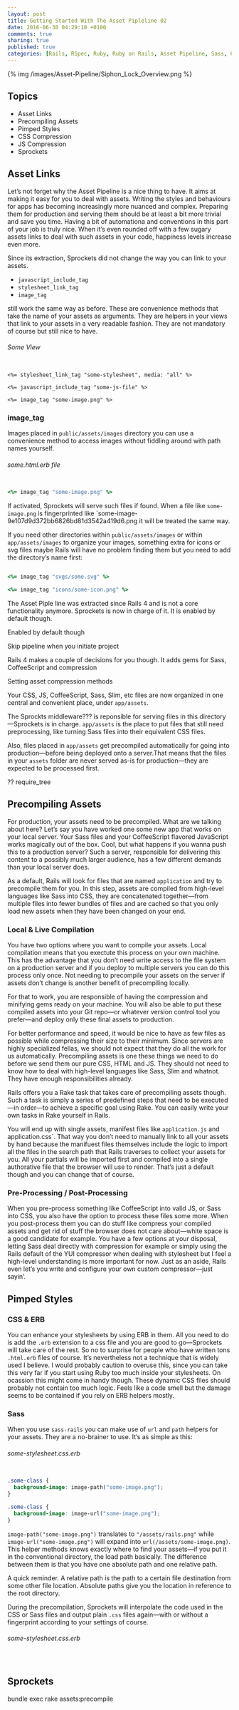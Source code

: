 ```yaml
---
layout: post
title: Getting Started With The Asset Pipleline 02
date: 2016-06-30 04:29:10 +0100
comments: true
sharing: true
published: true 
categories: [Rails, RSpec, Ruby, Ruby on Rails, Asset Pipeline, Sass, CSS, JS, JavaScript]
---
```


{% img /images/Asset-Pipeline/Siphon_Lock_Overview.png %}

## Topics

+ Asset Links
+ Precompiling Assets
+ Pimped Styles
+ CSS Compression
+ JS Compression
+ Sprockets

## Asset Links

Let’s not forget why the Asset Pipeline is a nice thing to have. It aims at making it easy for you to deal with assets. Writing the styles and behaviours for apps has becoming increasingly more nuanced and complex. Preparing them for production and serving them should be at least a bit more trivial and save you time. Having a bit of automationa and conventions in this part of your job is truly nice. When it’s even rounded off with a few sugary assets links to deal with such assets in your code, happiness levels increase even more.

Since its extraction, Sprockets did not change the way you can link to your assets. 

+ `javascript_include_tag`
+ `stylesheet_link_tag` 
+ `image_tag`

still work the same way as before. These are convenience methods that take the name of your assets as arguments. They are helpers in your views that link to your assets in a very readable fashion. They are not mandatory of course but still nice to have.

###### Some View

``` erb

<%= stylesheet_link_tag "some-stylesheet", media: "all" %>

<%= javascript_include_tag "some-js-file" %>

<%= image_tag "some-image.png" %>

```

### image_tag

Images placed in `public/assets/images` directory you can use a convenience method to access images without fiddling around with path names yourself.

###### some.html.erb file

``` ruby

<%= image_tag "some-image.png" %>

```

If activated, Sprockets will serve such files if found. When a file like `some-image.png` is fingerprinted like `some-image-9e107d9d372bb6826bd81d3542a419d6.png it will be treated the same way.

If you need other directories within `public/assets/images` or within `app/assets/images` to organize your images, something extra for icons or svg files maybe Rails will have no problem finding them but you need to add the directory’s name first:

``` ruby

<%= image_tag "svgs/some.svg" %>

<%= image_tag "icons/some-icon.png" %>

```





The Asset Piple line was extracted since Rails 4 and is not a core functionality anymore. Sprockets is now in charge of it. It is enabled by default though.

Enabled by default though

Skip pipeline when you initiate project

Rails 4 makes a couple of decisions for you though. It adds gems for Sass, CoffeeScript and compression

Setting asset compression methods


Your CSS, JS, CoffeeScript, Sass, Slim, etc files are now organized in one central and convenient place, under `app/assets`.

The Sprockts middleware??? is reponsible for serving files in this directory—Sprockets is in charge. `app/assets` is the place to put files that still need preprocessing, like turning Sass files into their equivalent CSS files.

Also, files placed in `app/assets` get precompiled automatically for going into production—before being deployed onto a server.That means that the files in your `assets` folder are never served as-is for production—they are expected to be processed first.

?? require_tree

## Precompiling Assets

For production, your assets need to be precompiled. What are we talking about here? Let’s say you have worked one some new app that works on your local server. Your Sass files and your CoffeeScript flavored JavaScript works magically out of the box. Cool, but what happens if you wanna push this to a production server? Such a server, responsible for delivering this content to a possibly much larger audience, has a few different demands than your local server does.

As a default, Rails will look for files that are named `application` and try to precompile them for you.
In this step, assets are compiled from high-level languages like Sass into CSS, they are concatenated together—from multiple files into fewer bundles of files and are cached so that you only load new assets when they have been changed on your end.

### Local & Live Compilation

You have two options where you  want to compile your assets. Local compilation means that you exectute this process on your own machine. This has the advantage that you don’t need write access to the file system on a production server and if you deploy to multiple servers you can do this process only once. Not needing to precompile your assets on the server if assets don’t change is another benefit of precompiling locally.

For that to work, you are responsible of having the compression and minifying gems ready on your machine. You will also be able to put these compiled assets into your Git repo—or whatever version control tool you prefer—and deploy only these final assets to production.

For better performance and speed, it would be nice to have as few files as possible while compressing their size to their minimum. Since servers are highly specialized fellas, we should not expect that they do all the work for us automatically. Precompiling assets is one these things we need to do before we send them our pure CSS, HTML and JS. They should not need to know how to deal with high-level languages like Sass, Slim and whatnot. They have enough responsibilities already.

Rails offers you a Rake task that takes care of precompiling assets though. Such a task is simply a series of predefined steps that need to be executed—in order—to achieve a specific goal using Rake. You can easily write your own tasks in Rake yourself in Rails. 

You will end up with single assets, manifest files like `application.js` and application.css`. That way you don’t need to manually link to all your assets by hand because the manifuest files themselves include the logic to import all the files in the search path that Rails traverses to collect your assets for you. All your partials will be imported first and compiled into a single authorative file that the browser will use to render. That’s just a default though and you can change that of course.

### Pre-Processing / Post-Processing

When you pre-process something like CoffeeScript into valid JS, or Sass into CSS, you also have the option to process these files some more. When you post-process them you can do stuff like compress your compiled assets and get rid of stuff the browser does not care about—white space is a good candidate for example. You have a few options at your disposal, letting Sass deal directly with compression for example or simply using the Rails default of the YUI compressor when dealing with stylesheet but I feel a high-level understanding is more important for now. Just as an aside, Rails even let’s you write and configure your own custom compressor—just sayin’.


## Pimped Styles

### CSS & ERB

You can enhance your stylesheets by using ERB in them. All you need to do is add the `.erb` extension to a css file and you are good to go—Sprockets will take care of the rest. So no to surprise for people who have written tons `.html.erb` files of course. It’s nevertheless not a technique that is widely used I believe. I would probably caution to overuse this, since you can take this very far if you start using Ruby too much inside your stylesheets. On ocassion this might come in handy though. These dynamic CSS files should probably not contain too much logic. Feels like a code smell but the damage seems to be contained if you rely on ERB helpers mostly.

### Sass

When you use `sass-rails` you can make use of `url` and `path` helpers for your assets. They are a no-brainer to use. It’s as simple as this:

###### some-stylesheet.css.erb

``` css

.some-class {
  background-image: image-path("some-image.png");
}

.some-class {
  background-image: image-url("some-image.png");
}

```
`image-path("some-image.png")` translates to `"/assets/rails.png"` while `image-url("some-image.png")` will expand into `url(/assets/some-image.png)`. This helper methods knows exactly where to find your assets—if you put it in the conventional directory, the load path basically. The difference between them is that you have one absolute path and one relative path.

A quick reminder. A relative path is the path to a certain file destination from some other file location. Absolute paths give you the location in reference to the root directory.

During the precompilation, Sprockets will interpolate the code used in the CSS or Sass files and output plain `.css` files again—with or without a fingerprint according to your settings of course. 

###### some-stylesheet.css.erb

``` css



```













## Sprockets


bundle exec rake assets:precompile
